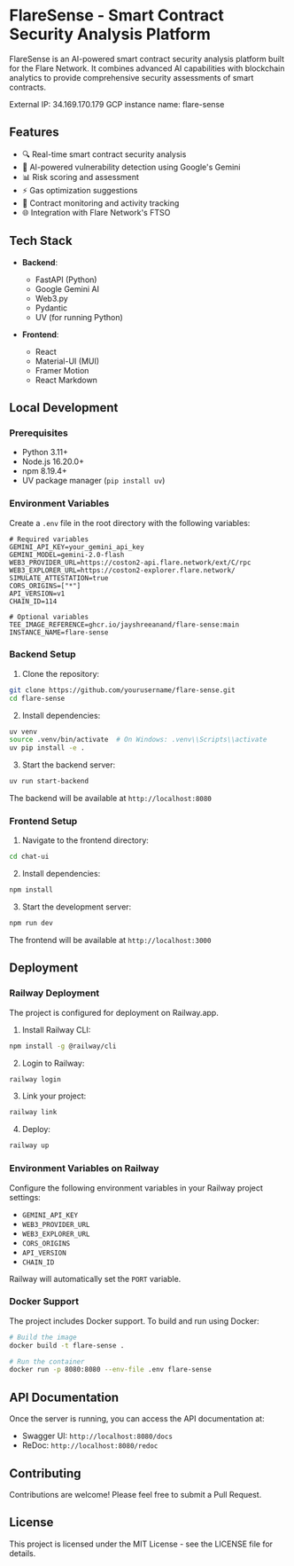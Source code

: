 # FlareSense - Smart Contract Security Analysis Platform

FlareSense is an AI-powered smart contract security analysis platform built for the Flare Network. It combines advanced AI capabilities with blockchain analytics to provide comprehensive security assessments of smart contracts.

External IP: 34.169.170.179
GCP instance name: flare-sense

## Features

- 🔍 Real-time smart contract security analysis
- 🤖 AI-powered vulnerability detection using Google's Gemini
- 📊 Risk scoring and assessment
- ⚡ Gas optimization suggestions
- 🔐 Contract monitoring and activity tracking
- 🌐 Integration with Flare Network's FTSO

## Tech Stack

- **Backend**:

  - FastAPI (Python)
  - Google Gemini AI
  - Web3.py
  - Pydantic
  - UV (for running Python)

- **Frontend**:
  - React
  - Material-UI (MUI)
  - Framer Motion
  - React Markdown

## Local Development

### Prerequisites

- Python 3.11+
- Node.js 16.20.0+
- npm 8.19.4+
- UV package manager (`pip install uv`)

### Environment Variables

Create a `.env` file in the root directory with the following variables:

```env
# Required variables
GEMINI_API_KEY=your_gemini_api_key
GEMINI_MODEL=gemini-2.0-flash
WEB3_PROVIDER_URL=https://coston2-api.flare.network/ext/C/rpc
WEB3_EXPLORER_URL=https://coston2-explorer.flare.network/
SIMULATE_ATTESTATION=true
CORS_ORIGINS=["*"]
API_VERSION=v1
CHAIN_ID=114

# Optional variables
TEE_IMAGE_REFERENCE=ghcr.io/jayshreeanand/flare-sense:main
INSTANCE_NAME=flare-sense
```

### Backend Setup

1. Clone the repository:

```bash
git clone https://github.com/yourusername/flare-sense.git
cd flare-sense
```

2. Install dependencies:

```bash
uv venv
source .venv/bin/activate  # On Windows: .venv\\Scripts\\activate
uv pip install -e .
```

3. Start the backend server:

```bash
uv run start-backend
```

The backend will be available at `http://localhost:8080`

### Frontend Setup

1. Navigate to the frontend directory:

```bash
cd chat-ui
```

2. Install dependencies:

```bash
npm install
```

3. Start the development server:

```bash
npm run dev
```

The frontend will be available at `http://localhost:3000`

## Deployment

### Railway Deployment

The project is configured for deployment on Railway.app.

1. Install Railway CLI:

```bash
npm install -g @railway/cli
```

2. Login to Railway:

```bash
railway login
```

3. Link your project:

```bash
railway link
```

4. Deploy:

```bash
railway up
```

### Environment Variables on Railway

Configure the following environment variables in your Railway project settings:

- `GEMINI_API_KEY`
- `WEB3_PROVIDER_URL`
- `WEB3_EXPLORER_URL`
- `CORS_ORIGINS`
- `API_VERSION`
- `CHAIN_ID`

Railway will automatically set the `PORT` variable.

### Docker Support

The project includes Docker support. To build and run using Docker:

```bash
# Build the image
docker build -t flare-sense .

# Run the container
docker run -p 8080:8080 --env-file .env flare-sense
```

## API Documentation

Once the server is running, you can access the API documentation at:

- Swagger UI: `http://localhost:8080/docs`
- ReDoc: `http://localhost:8080/redoc`

## Contributing

Contributions are welcome! Please feel free to submit a Pull Request.

## License

This project is licensed under the MIT License - see the LICENSE file for details.
